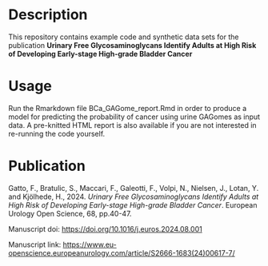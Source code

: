 # Description

This repository contains example code and synthetic data sets for the publication **Urinary Free Glycosaminoglycans Identify Adults at High Risk of Developing Early-stage High-grade Bladder Cancer**

# Usage
Run the Rmarkdown file BCa_GAGome_report.Rmd in order to produce a model for predicting the probability of cancer using urine GAGomes as input data. 
A pre-knitted HTML report is also available if you are not interested in re-running the code yourself.

# Publication

Gatto, F., Bratulic, S., Maccari, F., Galeotti, F., Volpi, N., Nielsen, J., Lotan, Y. and Kjölhede, H., 2024. *Urinary Free Glycosaminoglycans Identify Adults at High Risk of Developing Early-stage High-grade Bladder Cancer*. European Urology Open Science, 68, pp.40-47.

Manuscript doi: https://doi.org/10.1016/j.euros.2024.08.001

Manuscript link: https://www.eu-openscience.europeanurology.com/article/S2666-1683(24)00617-7/
